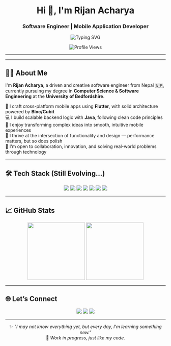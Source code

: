 <h1 align="center">Hi 👋, I'm Rijan Acharya</h1>
<h3 align="center">Software Engineer | Mobile Application Developer</h3>

<p align="center">
  <img src="https://readme-typing-svg.herokuapp.com?font=Fira+Code&size=22&pause=1000&color=F76D57&center=true&vCenter=true&width=435&lines=Code.+Create.+Connect.;Mobile+Apps+with+Beautiful+UX.;Java+and+.NET+in+Action.;Software+Design+Matters.;Welcome+to+My+Developer+World!+🚀" alt="Typing SVG" />
</p>

<p align="center">
  <img src="https://komarev.com/ghpvc/?username=RijanAcharya&label=Profile%20Views&color=0e75b6&style=flat" alt="Profile Views" />
</p>

---

---

## 👨‍💻 About Me

I'm **Rijan Acharya**, a driven and creative software engineer from Nepal 🇳🇵, currently pursuing my degree in **Computer Science & Software Engineering** at the **University of Bedfordshire**.

🔧 I craft cross-platform mobile apps using **Flutter**, with solid architecture powered by **Bloc/Cubit**  
💻 I build scalable backend logic with **Java**, following clean code principles  
🚀 I enjoy transforming complex ideas into smooth, intuitive mobile experiences  
🎯 I thrive at the intersection of functionality and design — performance matters, but so does polish  
🤝 I'm open to collaboration, innovation, and solving real-world problems through technology


  ---

## 🛠️ Tech Stack (Still Evolving...)

<p align="center">
  <img src="https://img.shields.io/badge/Java-ED8B00?style=for-the-badge&logo=java&logoColor=white"/>
  <img src="https://img.shields.io/badge/Flutter-02569B?style=for-the-badge&logo=flutter&logoColor=white"/>
  <img src="https://img.shields.io/badge/Dart-0175C2?style=for-the-badge&logo=dart&logoColor=white"/>
  <img src="https://img.shields.io/badge/Firebase-FFCA28?style=for-the-badge&logo=firebase&logoColor=black"/>
  <img src="https://img.shields.io/badge/C%23-239120?style=for-the-badge&logo=c-sharp&logoColor=white"/>
  <img src="https://img.shields.io/badge/GitHub-181717?style=for-the-badge&logo=github&logoColor=white"/>
  <img src="https://img.shields.io/badge/Figma-F24E1E?style=for-the-badge&logo=figma&logoColor=white"/>
</p>

---

## 📈 GitHub Stats

<p align="center">
  <img src="https://github-readme-stats.vercel.app/api?username=Rijan77&show_icons=true&theme=radical&hide_border=true&count_private=true" height="180"/>
  <img src="https://github-readme-streak-stats.herokuapp.com/?user=Rijan77&theme=radical&hide_border=true" height="180"/>
</p>

---

## 🌐 Let’s Connect

<p align="center">
  <a href="https://www.linkedin.com/in/rijan-acharya/"><img src="https://img.shields.io/badge/LinkedIn-Rijan_Acharya-0077B5?style=for-the-badge&logo=linkedin&logoColor=white"/></a>
  <a href="mailto:rijanacharya73@gmail.com"><img src="https://img.shields.io/badge/Email-rijanacharya73@gmail.com-D14836?style=for-the-badge&logo=gmail&logoColor=white"/></a>
  <a href="https://github.com/Rijan77"><img src="https://img.shields.io/badge/GitHub-Rijan77-181717?style=for-the-badge&logo=github&logoColor=white"/></a>
</p>

---

<div align="center">
  
✨ _"I may not know everything yet, but every day, I'm learning something new."_  
🚧 _Work in progress, just like my code._  
  
</div>
